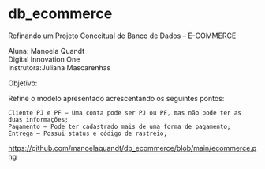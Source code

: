 # db_ecommerce
Refinando um Projeto Conceitual de Banco de Dados – E-COMMERCE

Aluna: Manoela Quandt<br>
Digital Innovation One<br>
Instrutora:Juliana Mascarenhas <br>

Objetivo:

Refine o modelo apresentado acrescentando os seguintes pontos:

    Cliente PJ e PF – Uma conta pode ser PJ ou PF, mas não pode ter as duas informações;
    Pagamento – Pode ter cadastrado mais de uma forma de pagamento;
    Entrega – Possui status e código de rastreio;

https://github.com/manoelaquandt/db_ecommerce/blob/main/ecommerce.png
